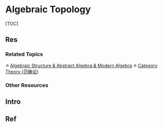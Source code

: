 # Algebraic Topology

[TOC]



## Res
### Related Topics
↗ [Algebraic Structure & Abstract Algebra & Modern Algebra](../../🧊%20Algebra/🎃%20Algebraic%20Structure%20&%20Abstract%20Algebra%20&%20Modern%20Algebra/Algebraic%20Structure%20&%20Abstract%20Algebra%20&%20Modern%20Algebra.md)
↗ [Category Theory (范畴论)](../../🧊%20Algebra/🎃%20Algebraic%20Structure%20&%20Abstract%20Algebra%20&%20Modern%20Algebra/🩻%20Category%20Theory%20(范畴论)/Category%20Theory%20(范畴论).md)


### Other Resources



## Intro



## Ref
